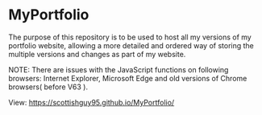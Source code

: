 # MyPortfolio
The purpose of this repository is to be used to host all my versions of my portfolio website, allowing a more detailed and ordered way of storing the multiple versions and changes as part of my website. 

NOTE: There are issues with the JavaScript functions on following browsers: Internet Explorer, Microsoft Edge and old versions of Chrome browsers( before V63 ).

View: https://scottishguy95.github.io/MyPortfolio/

